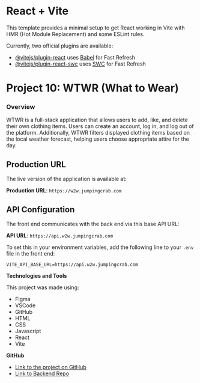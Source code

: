 # React + Vite

This template provides a minimal setup to get React working in Vite with HMR (Hot Module Replacement) and some ESLint rules.

Currently, two official plugins are available:

- [@vitejs/plugin-react](https://github.com/vitejs/vite-plugin-react/blob/main/packages/plugin-react/README.md) uses [Babel](https://babeljs.io/) for Fast Refresh
- [@vitejs/plugin-react-swc](https://github.com/vitejs/vite-plugin-react-swc) uses [SWC](https://swc.rs/) for Fast Refresh

# Project 10: WTWR (What to Wear)

### Overview

WTWR is a full-stack application that allows users to add, like, and delete their own clothing items. Users can create an account, log in, and log out of the platform. Additionally, WTWR filters displayed clothing items based on the local weather forecast, helping users choose appropriate attire for the day.

## Production URL

The live version of the application is available at:

**Production URL**: `https://w2w.jumpingcrab.com`

## API Configuration

The front end communicates with the back end via this base API URL:

**API URL**: `https://api.w2w.jumpingcrab.com`

To set this in your environment variables, add the following line to your `.env` file in the front end:

```plaintext
VITE_API_BASE_URL=https://api.w2w.jumpingcrab.com
```

**Technologies and Tools**

This project was made using:

- Figma
- VSCode
- GitHub
- HTML
- CSS
- Javascript
- React
- Vite

**GitHub**

- [Link to the project on GitHub](https://github.com/trangmtruong/se_project_react)
- [Link to Backend Repo](https://github.com/trangmtruong/se_project_express.git)
